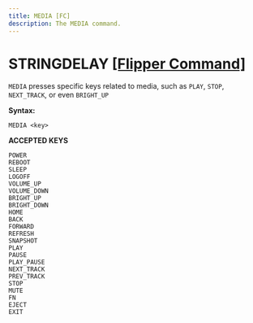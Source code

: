 ```yaml
---
title: MEDIA [FC]
description: The MEDIA command.
---
```


# STRINGDELAY [[Flipper Command]](https://developer.flipper.net/flipperzero/doxygen/badusb_file_format.html#autotoc_md63)

`MEDIA` presses specific keys related to media, such as `PLAY`, `STOP`, `NEXT_TRACK`, or even `BRIGHT_UP`

**Syntax:**
```
MEDIA <key>
```

**ACCEPTED KEYS**
```
POWER
REBOOT
SLEEP
LOGOFF
VOLUME_UP
VOLUME_DOWN
BRIGHT_UP
BRIGHT_DOWN
HOME
BACK
FORWARD
REFRESH
SNAPSHOT
PLAY
PAUSE
PLAY_PAUSE
NEXT_TRACK
PREV_TRACK
STOP
MUTE
FN
EJECT
EXIT
```
